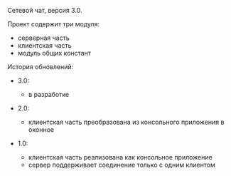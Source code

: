 Сетевой чат, версия 3.0.

Проект содержит три модуля:
- серверная часть
- клиентская часть
- модуль общих констант

История обновлений:

- 3.0:
    - в разработке

- 2.0:
    - клиентская часть преобразована из консольного приложения в оконное

- 1.0:
    - клиентская часть реализована как консольное приложение
    - сервер поддерживает соединение только с одним клиентом